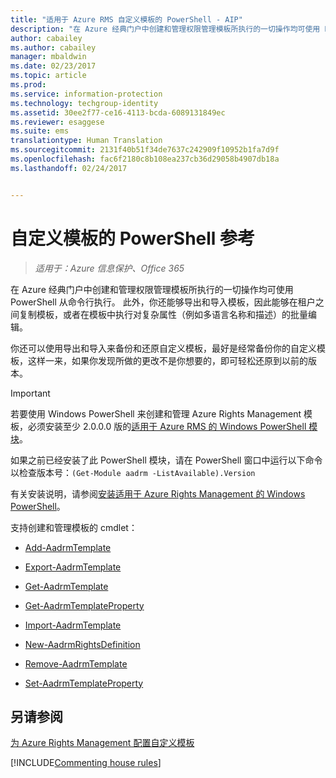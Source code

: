 ```yaml
---
title: "适用于 Azure RMS 自定义模板的 PowerShell - AIP"
description: "在 Azure 经典门户中创建和管理权限管理模板所执行的一切操作均可使用 PowerShell 从命令行执行。 此外，你还能够导出和导入模板，因此能够在租户之间复制模板，或者在模板中执行对复杂属性（例如多语言名称和描述）的批量编辑。"
author: cabailey
ms.author: cabailey
manager: mbaldwin
ms.date: 02/23/2017
ms.topic: article
ms.prod: 
ms.service: information-protection
ms.technology: techgroup-identity
ms.assetid: 30ee2f77-ce16-4113-bcda-6089131849ec
ms.reviewer: esaggese
ms.suite: ems
translationtype: Human Translation
ms.sourcegitcommit: 2131f40b51f34de7637c242909f10952b1fa7d9f
ms.openlocfilehash: fac6f2180c8b108ea237cb36d29058b4907db18a
ms.lasthandoff: 02/24/2017


---
```




# <a name="powershell-reference-for-custom-templates"></a>自定义模板的 PowerShell 参考

>*适用于：Azure 信息保护、Office 365*

在 Azure 经典门户中创建和管理权限管理模板所执行的一切操作均可使用 PowerShell 从命令行执行。 此外，你还能够导出和导入模板，因此能够在租户之间复制模板，或者在模板中执行对复杂属性（例如多语言名称和描述）的批量编辑。

你还可以使用导出和导入来备份和还原自定义模板，最好是经常备份你的自定义模板，这样一来，如果你发现所做的更改不是你想要的，即可轻松还原到以前的版本。

> [!IMPORTANT]
> 若要使用 Windows PowerShell 来创建和管理 Azure Rights Management 模板，必须安装至少 2.0.0.0 版的[适用于 Azure RMS 的 Windows PowerShell 模块](http://go.microsoft.com/fwlink/?LinkId=257721)。
> 
> 如果之前已经安装了此 PowerShell 模块，请在 PowerShell 窗口中运行以下命令以检查版本号：`(Get-Module aadrm -ListAvailable).Version`

有关安装说明，请参阅[安装适用于 Azure Rights Management 的 Windows PowerShell](install-powershell.md)。

支持创建和管理模板的 cmdlet：

-   [Add-AadrmTemplate](https://msdn.microsoft.com/library/azure/dn727075.aspx)

-   [Export-AadrmTemplate](https://msdn.microsoft.com/library/azure/dn727078.aspx)

-   [Get-AadrmTemplate](https://msdn.microsoft.com/library/azure/dn727079.aspx)

-   [Get-AadrmTemplateProperty](https://msdn.microsoft.com/library/azure/dn727081.aspx)

-   [Import-AadrmTemplate](https://msdn.microsoft.com/library/azure/dn727077.aspx)

-   [New-AadrmRightsDefinition](https://msdn.microsoft.com/library/azure/dn727080.aspx)

-   [Remove-AadrmTemplate](https://msdn.microsoft.com/library/azure/dn727082.aspx)

-   [Set-AadrmTemplateProperty](https://msdn.microsoft.com/library/azure/dn727076.aspx)



## <a name="see-also"></a>另请参阅
[为 Azure Rights Management 配置自定义模板](configure-custom-templates.md)

[!INCLUDE[Commenting house rules](../includes/houserules.md)]
